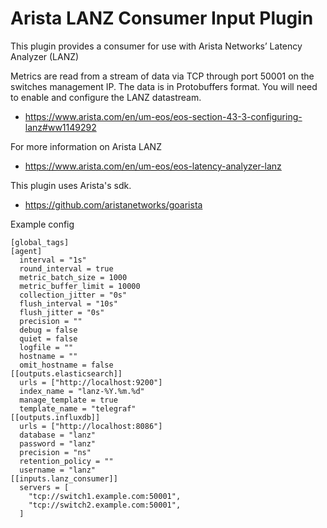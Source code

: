 # Arista LANZ Consumer Input Plugin

This plugin provides a consumer for use with Arista Networks’ Latency Analyzer (LANZ)

Metrics are read from a stream of data  via TCP through port 50001 on the
switches management IP. The data is in Protobuffers format. You will need to
enable and configure the LANZ datastream.

- https://www.arista.com/en/um-eos/eos-section-43-3-configuring-lanz#ww1149292

For more information on Arista LANZ

- https://www.arista.com/en/um-eos/eos-latency-analyzer-lanz

This plugin uses Arista's sdk.

- https://github.com/aristanetworks/goarista

Example config

```
[global_tags]
[agent]
  interval = "1s"
  round_interval = true
  metric_batch_size = 1000
  metric_buffer_limit = 10000
  collection_jitter = "0s"
  flush_interval = "10s"
  flush_jitter = "0s"
  precision = ""
  debug = false
  quiet = false
  logfile = ""
  hostname = ""
  omit_hostname = false
[[outputs.elasticsearch]]
  urls = ["http://localhost:9200"]
  index_name = "lanz-%Y.%m.%d"
  manage_template = true
  template_name = "telegraf"
[[outputs.influxdb]]
  urls = ["http://localhost:8086"]
  database = "lanz"
  password = "lanz"
  precision = "ns"
  retention_policy = ""
  username = "lanz"
[[inputs.lanz_consumer]]
  servers = [
    "tcp://switch1.example.com:50001",
    "tcp://switch2.example.com:50001",
  ]
```
